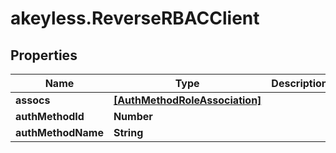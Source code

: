 # akeyless.ReverseRBACClient

## Properties

Name | Type | Description | Notes
------------ | ------------- | ------------- | -------------
**assocs** | [**[AuthMethodRoleAssociation]**](AuthMethodRoleAssociation.md) |  | [optional] 
**authMethodId** | **Number** |  | [optional] 
**authMethodName** | **String** |  | [optional] 


